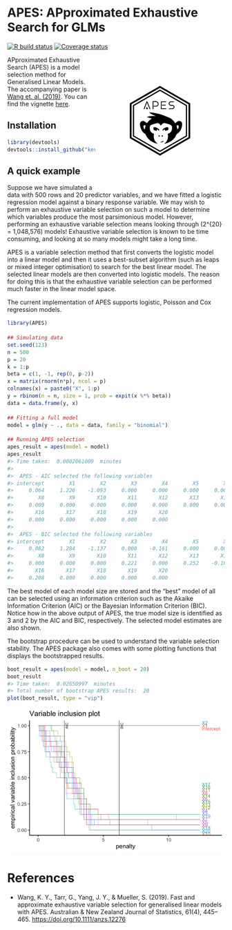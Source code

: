 
<!-- README.md is generated from README.Rmd. Please edit that file -->

# APES: APproximated Exhaustive Search for GLMs

[![R build
status](https://github.com/kevinwang09/APES/workflows/R-CMD-check/badge.svg)](https://github.com/kevinwang09/APES/actions)
[![Coverage
status](https://codecov.io/gh/kevinwang09/APES/branch/master/graph/badge.svg)](https://codecov.io/github/kevinwang09/APES?branch=master)

<img src="https://github.com/kevinwang09/APES/raw/master/inst/APES_logo.png" align="right" width="300" />

APproximated Exhaustive Search (APES) is a model selection method for
Generalised Linear Models. The accompanying paper is [Wang et.
al. (2019)](https://doi.org/10.1111/anzs.12276). You can find the
vignette [here](https://kevinwang09.github.io/APES/articles/APES.html).

## Installation

``` r
library(devtools)
devtools::install_github("kevinwang09/APES")
```

## A quick example

Suppose we have simulated a data with 500 rows and 20 predictor
variables, and we have fitted a logistic regression model against a
binary response variable. We may wish to perform an exhaustive variable
selection on such a model to determine which variables produce the most
parsimonious model. However, performing an exhaustive variable selection
means looking through \(2^{20} = 1,048,576\) models\! Exhaustive
variable selection is known to be time consuming, and looking at so many
models might take a long time.

APES is a variable selection method that first converts the logistic
model into a linear model and then it uses a best-subset algorithm (such
as leaps or mixed integer optimisation) to search for the best linear
model. The selected linear models are then converted into logistic
models. The reason for doing this is that the exhaustive variable
selection can be performed much faster in the linear model space.

The current implementation of APES supports logistic, Poisson and Cox
regression models.

``` r
library(APES)

## Simulating data
set.seed(123)
n = 500
p = 20
k = 1:p
beta = c(1, -1, rep(0, p-2))
x = matrix(rnorm(n*p), ncol = p)
colnames(x) = paste0("X", 1:p)
y = rbinom(n = n, size = 1, prob = expit(x %*% beta))
data = data.frame(y, x)

## Fitting a full model 
model = glm(y ~ ., data = data, family = "binomial")

## Running APES selection
apes_result = apes(model = model)
apes_result
#> Time taken:  0.0002061009  minutes 
#> 
#>  APES - AIC selected the following variables 
#> intercept        X1        X2        X3        X4        X5        X6        X7 
#>     0.064     1.226    -1.093     0.000     0.000     0.000     0.000     0.000 
#>        X8        X9       X10       X11       X12       X13       X14       X15 
#>     0.000     0.000     0.000     0.000     0.000     0.000     0.000     0.000 
#>       X16       X17       X18       X19       X20 
#>     0.000     0.000     0.000     0.000     0.000 
#> 
#>  APES - BIC selected the following variables 
#> intercept        X1        X2        X3        X4        X5        X6        X7 
#>     0.082     1.284    -1.137     0.000    -0.161     0.000     0.000     0.000 
#>        X8        X9       X10       X11       X12       X13       X14       X15 
#>     0.000     0.000     0.000     0.221     0.000     0.252    -0.162     0.000 
#>       X16       X17       X18       X19       X20 
#>     0.208     0.000     0.000     0.000     0.000
```

The best model of each model size are stored and the “best” model of all
can be selected using an information criterion such as the Akaike
Information Criterion (AIC) or the Bayesian Information Criterion (BIC).
Notice how in the above output of APES, the true model size is
identified as 3 and 2 by the AIC and BIC, respectively. The selected
model estimates are also shown.

The bootstrap procedure can be used to understand the variable selection
stability. The APES package also comes with some plotting functions that
displays the bootstrapped results.

``` r
boot_result = apes(model = model, n_boot = 20)
boot_result
#> Time taken:  0.02650997  minutes 
#> Total number of bootstrap APES results:  20
plot(boot_result, type = "vip")
```

![](man/figures/README-unnamed-chunk-3-1.png)<!-- -->

# References

  - Wang, K. Y., Tarr, G., Yang, J. Y., & Mueller, S. (2019). Fast and
    approximate exhaustive variable selection for generalised linear
    models with APES. Australian & New Zealand Journal of Statistics,
    61(4), 445–465. <https://doi.org/10.1111/anzs.12276>
